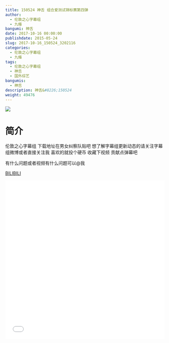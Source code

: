 ```yaml
---
title: 150524 神舌 组合爱测试锦标赛第四弹
author: 
  - 伦敦之心字幕组
  - 九條
bangumi: 神舌
date: 2017-10-16 00:00:00
publishdate: 2015-05-24
slug: 2017-10-16_150524_3202116
categories: 
  - 伦敦之心字幕组
  - 九條
tags: 
  - 伦敦之心字幕组
  - 神舌
  - 国外综艺
bangumis: 
  - 神舌
description: 神舌&#8226;150524
weight: 49476
---
```


![](https://i.imgur.com/SNCHV3I.jpg)

# 简介  
伦敦之心字幕组 下载地址在男女纠察队贴吧 想了解字幕组更新动态的请关注字幕组微博或者直接关注我 喜欢的就投个硬币 收藏下视频 贡献点弹幕吧
有什么问题或者视频有什么问题可以@我

  [BILIBILI](https://www.bilibili.com/video/av3202116/)


  <iframe src="//www.bilibili.com/html/html5player.html?cid=5048680&aid=3202116" width="100%" height="500" frameborder="0" allowfullscreen="allowfullscreen"></iframe>
